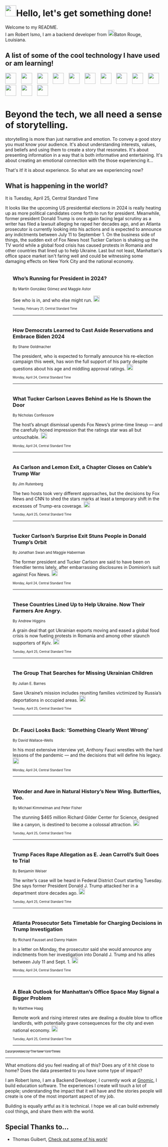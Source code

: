 <h1><img src="https://emojis.slackmojis.com/emojis/images/1643514375/3493/hot-coffee.gif?1643514375" width="35"/>Hello, let's get something done!</h1>

<p>Welcome to my README.<br/>
I am Robert Ismo, I am a backend developer from <img src="https://emojis.slackmojis.com/emojis/images/1638395689/50435/moulin_rouge.png?1638395689" width="20"/>Baton Rouge, Louisiana.</p>
<h2>A list of some of the cool technology I have used or am learning!</h2>
<p>
<img src="https://emojis.slackmojis.com/emojis/images/1643516091/21142/meow_bongotap.gif?1643516091" width="35" alt="">
<img src="https://img.shields.io/badge/Favorite%20Frontend%20Framework-SvelteKit-f83903" alt="">
<img src="https://img.shields.io/badge/Second%20Favorite-Vue-40b581" alt="">
<img src="https://img.shields.io/badge/Most%20Used%20Runtime-Nodejs-78b061" alt="">
<img src="https://emojis.slackmojis.com/emojis/images/1643517416/34482/fire.gif?1643517416" width="35" alt="">
<img src="https://img.shields.io/badge/Javascript%20But%20Better-Typescript-0078ca" alt="">
<img src="https://img.shields.io/badge/Favorite%20Language-Elixir-3e244d" alt="">
<img src="https://img.shields.io/badge/Containerize%20Everything-Docker-6ac9ef" alt="">
<img src="https://emojis.slackmojis.com/emojis/images/1643514596/5999/meow_party.gif?1643514596" width="35" alt="">
<img src="https://img.shields.io/badge/API%20Love%20Language-Graphql-de32a5" alt="">
<img src="https://img.shields.io/badge/Our%20Favorite%20Version%20Controller-Git-e94f33" alt="">
<img src="https://img.shields.io/badge/Favorite%20Database-Redis-d42d1d" alt="">
<img src="https://emojis.slackmojis.com/emojis/images/1643514559/5584/deployparrot.gif?1643514559" width="35" alt="">
<img src="https://img.shields.io/badge/Container%20Interstate-RabbitMQ-f66200" alt="">
<img src="https://img.shields.io/badge/Gotta%20Learn-Kubernetes-316adf" alt="">
<img src="https://img.shields.io/badge/Really%20Mature%20Now-WASM-654fef" alt="">
<img src="https://emojis.slackmojis.com/emojis/images/1666642497/61942/dance_vibe.gif?1666642497" width="35" alt="">
<img src="https://img.shields.io/badge/For%20My%20M1-ARM64-657d96" alt="">
<img src="https://img.shields.io/badge/Loving%20This%20So%20Much-TailwindCSS-17bcb5" alt="">
<img src="https://img.shields.io/badge/Cool%20Build%20Tool-Vite-f9cb24" alt="">
<img src="https://emojis.slackmojis.com/emojis/images/1669231376/62819/working-on-it.gif?1669231376" width="35" alt="">
<img src="https://img.shields.io/badge/Fun%20and%20Easy%20Database-MongoDB-5f8c49" alt="">
<img src="https://img.shields.io/badge/JS%20Life%20Support-NPM-c73737" alt="">
<img src="https://img.shields.io/badge/I%20Liked%20It-DynamoDB-0073b9" alt="">
<img src="https://emojis.slackmojis.com/emojis/images/1643514045/46/question.gif?1643514045" width="35" alt="">
<img src="https://img.shields.io/badge/cool-React-60d6f9" alt="">
<img src="https://img.shields.io/badge/Future%20Big%20Project-Lambda-f37e00" alt="">
<img src="https://img.shields.io/badge/NPM%20But%20Better-PNPM-f1aa07" alt="">
<img src="https://emojis.slackmojis.com/emojis/images/1643514943/9662/fbwow.gif?1643514943" width="35" alt="">
<img src="https://img.shields.io/badge/First%20Language-C-662079" alt="">
<img src="https://img.shields.io/badge/Where%20I%20Deploy%20Frontend-Vercel-000000" alt="">
<img src="https://img.shields.io/badge/Who%20Does%20not%20Want%20an%20App-Swift-f9492a" alt="">
<img src="https://emojis.slackmojis.com/emojis/images/1643514058/151/javascript.png?1643514058" width="35" alt="">
<img src="https://img.shields.io/badge/cool-Python-fbd542" alt="">
<img src="https://img.shields.io/badge/Favorite%20Something-Stripe-656cdc" alt="">
<img src="https://img.shields.io/badge/Of%20Course-HTML5-ed6327" alt="">
<img src="https://emojis.slackmojis.com/emojis/images/1660415405/60731/bomb.gif?1660415405" width="35" alt="">
<img src="https://img.shields.io/badge/hate-CSS-2964ec" alt="">
<img src="https://img.shields.io/badge/Learning-CircleCI-141215" alt="">
<img src="https://img.shields.io/badge/Learning-Rust-fbbb3b" alt="">
<img src="https://emojis.slackmojis.com/emojis/images/1660415397/60712/writing-hand.gif?1660415397" width="35" alt="">
<img src="https://img.shields.io/badge/Dev%20Browser%20of%20Choice-Firefox-cc4e26" alt="">
<img src="https://img.shields.io/badge/Recoverying%20From%20Windows-UNIX-1781e3" alt="">
<img src="https://img.shields.io/badge/LOVE-LogSeq-90c1c2" alt="">
<img src="https://emojis.slackmojis.com/emojis/images/1643514066/223/kirby.gif?1643514066" width="35" alt="">
<img src="https://img.shields.io/badge/Daily%20Driver-MacOS-e6e6e8" alt="">
<img src="https://img.shields.io/badge/Git%20Server-Github-000000" alt="">
<img src="https://img.shields.io/badge/enjoyable-EC2-f17428" alt="">
<img src="https://emojis.slackmojis.com/emojis/images/1643514239/2069/excited.gif?1643514239" width="35" alt="">
</p>
<h1>Beyond the tech, we all need a sense of storytelling.</h1>
<p>storytelling is more than just narrative and emotion. To convey a good story you must know your audience. It's about understanding interests, values, and beliefs and using them to create a story that resonates. It's about presenting information in a way that is both informative and entertaining. It's about creating an emotional connection with the those experiencing it...</p>
<p>That's it! it is about experience. So what are we experiencing now?</p>
<h2>What is happening in the world?</h2>
<p>It is Tuesday, April 25, Central Standard Time</p>
<p>
It looks like the upcoming US presidential elections in 2024 is really heating up as more political candidates come forth to run for president. Meanwhile, former president Donald Trump is once again facing legal scrutiny as a writer has filed a lawsuit alleging he raped her decades ago, and an Atlanta prosecutor is currently looking into his actions and is expected to announce any indictments between July 11 to September 1. On the business side of things, the sudden exit of Fox News host Tucker Carlson is shaking up the TV world while a global food crisis has caused protests in Romania and other countries that lined up to help Ukraine. Last but not least, Manhattan&#39;s office space market isn&#39;t faring well and could be witnessing some damaging effects on New York City and the national economy.</p>
<ol>
<img src="https://img.shields.io/badge/-us-blue" alt="">
<h3>Who’s Running for President in 2024?</h3>
<sub>By Martín González Gómez and Maggie Astor</sub>
<p>See who is in, and who else might run.  <a href="https://nyti.ms/3Y05QCI"><img src="https://developer.nytimes.com/files/poweredby_nytimes_30b.png?v=1583354208352" height="20"></a></p>
<sub><sub>Tuesday, February 21, Central Standard Time</sub></sub>
<hr/>
<img src="https://img.shields.io/badge/-us-blue" alt="">
<h3>How Democrats Learned to Cast Aside Reservations and Embrace Biden 2024</h3>
<sub>By Shane Goldmacher</sub>
<p>The president, who is expected to formally announce his re-election campaign this week, has won the full support of his party despite questions about his age and middling approval ratings.  <a href="https://nyti.ms/41Tp1Ao"><img src="https://developer.nytimes.com/files/poweredby_nytimes_30b.png?v=1583354208352" height="20"></a></p>
<sub><sub>Monday, April 24, Central Standard Time</sub></sub>
<hr/>
<img src="https://img.shields.io/badge/-business-blue" alt="">
<h3>What Tucker Carlson Leaves Behind as He Is Shown the Door</h3>
<sub>By Nicholas Confessore</sub>
<p>The host’s abrupt dismissal upends Fox News’s prime-time lineup — and the carefully honed impression that the ratings star was all but untouchable.  <a href="https://nyti.ms/3n31qym"><img src="https://developer.nytimes.com/files/poweredby_nytimes_30b.png?v=1583354208352" height="20"></a></p>
<sub><sub>Monday, April 24, Central Standard Time</sub></sub>
<hr/>
<img src="https://img.shields.io/badge/-technology-blue" alt="">
<h3>As Carlson and Lemon Exit, a Chapter Closes on Cable’s Trump War</h3>
<sub>By Jim Rutenberg</sub>
<p>The two hosts took very different approaches, but the decisions by Fox News and CNN to shed the stars marks at least a temporary shift in the excesses of Trump-era coverage.  <a href="https://nyti.ms/3LqAp1g"><img src="https://developer.nytimes.com/files/poweredby_nytimes_30b.png?v=1583354208352" height="20"></a></p>
<sub><sub>Tuesday, April 25, Central Standard Time</sub></sub>
<hr/>
<img src="https://img.shields.io/badge/-business-blue" alt="">
<h3>Tucker Carlson’s Surprise Exit Stuns People in Donald Trump’s Orbit</h3>
<sub>By Jonathan Swan and Maggie Haberman</sub>
<p>The former president and Tucker Carlson are said to have been on friendlier terms lately, after embarrassing disclosures in Dominion’s suit against Fox News.  <a href="https://nyti.ms/3Ls00qo"><img src="https://developer.nytimes.com/files/poweredby_nytimes_30b.png?v=1583354208352" height="20"></a></p>
<sub><sub>Monday, April 24, Central Standard Time</sub></sub>
<hr/>
<img src="https://img.shields.io/badge/-world-blue" alt="">
<h3>These Countries Lined Up to Help Ukraine. Now Their Farmers Are Angry.</h3>
<sub>By Andrew Higgins</sub>
<p>A grain deal that got Ukrainian exports moving and eased a global food crisis is now fueling protests in Romania and among other staunch supporters of Kyiv.  <a href="https://nyti.ms/3oCRkoi"><img src="https://developer.nytimes.com/files/poweredby_nytimes_30b.png?v=1583354208352" height="20"></a></p>
<sub><sub>Tuesday, April 25, Central Standard Time</sub></sub>
<hr/>
<img src="https://img.shields.io/badge/-us-blue" alt="">
<h3>The Group That Searches for Missing Ukrainian Children</h3>
<sub>By Julian E. Barnes</sub>
<p>Save Ukraine’s mission includes reuniting families victimized by Russia’s deportations in occupied areas.  <a href="https://nyti.ms/3HeagQK"><img src="https://developer.nytimes.com/files/poweredby_nytimes_30b.png?v=1583354208352" height="20"></a></p>
<sub><sub>Tuesday, April 25, Central Standard Time</sub></sub>
<hr/>
<img src="https://img.shields.io/badge/-magazine-blue" alt="">
<h3>Dr. Fauci Looks Back: ‘Something Clearly Went Wrong’</h3>
<sub>By David Wallace-Wells</sub>
<p>In his most extensive interview yet, Anthony Fauci wrestles with the hard lessons of the pandemic — and the decisions that will define his legacy.  <a href="https://nyti.ms/3mTaNkg"><img src="https://developer.nytimes.com/files/poweredby_nytimes_30b.png?v=1583354208352" height="20"></a></p>
<sub><sub>Monday, April 24, Central Standard Time</sub></sub>
<hr/>
<img src="https://img.shields.io/badge/-arts-blue" alt="">
<h3>Wonder and Awe in Natural History’s New Wing. Butterflies, Too.</h3>
<sub>By Michael Kimmelman and Peter Fisher</sub>
<p>The stunning $465 million Richard Gilder Center for Science, designed like a canyon, is destined to become a colossal attraction.  <a href="https://nyti.ms/3Nfrf90"><img src="https://developer.nytimes.com/files/poweredby_nytimes_30b.png?v=1583354208352" height="20"></a></p>
<sub><sub>Tuesday, April 25, Central Standard Time</sub></sub>
<hr/>
<img src="https://img.shields.io/badge/-nyregion-blue" alt="">
<h3>Trump Faces Rape Allegation as E. Jean Carroll’s Suit Goes to Trial</h3>
<sub>By Benjamin Weiser</sub>
<p>The writer’s case will be heard in Federal District Court starting Tuesday. She says former President Donald J. Trump attacked her in a department store decades ago.  <a href="https://nyti.ms/3n67upN"><img src="https://developer.nytimes.com/files/poweredby_nytimes_30b.png?v=1583354208352" height="20"></a></p>
<sub><sub>Tuesday, April 25, Central Standard Time</sub></sub>
<hr/>
<img src="https://img.shields.io/badge/-us-blue" alt="">
<h3>Atlanta Prosecutor Sets Timetable for Charging Decisions in Trump Investigation</h3>
<sub>By Richard Fausset and Danny Hakim</sub>
<p>In a letter on Monday, the prosecutor said she would announce any indictments from her investigation into Donald J. Trump and his allies between July 11 and Sept. 1.  <a href="https://nyti.ms/41DE9lM"><img src="https://developer.nytimes.com/files/poweredby_nytimes_30b.png?v=1583354208352" height="20"></a></p>
<sub><sub>Monday, April 24, Central Standard Time</sub></sub>
<hr/>
<img src="https://img.shields.io/badge/-nyregion-blue" alt="">
<h3>A Bleak Outlook for Manhattan’s Office Space May Signal a Bigger Problem</h3>
<sub>By Matthew Haag</sub>
<p>Remote work and rising interest rates are dealing a double blow to office landlords, with potentially grave consequences for the city and even national economy.  <a href="https://nyti.ms/3NcLUdV"><img src="https://developer.nytimes.com/files/poweredby_nytimes_30b.png?v=1583354208352" height="20"></a></p>
<sub><sub>Tuesday, April 25, Central Standard Time</sub></sub>
<hr/>
</ol>
<a href="https://developer.nytimes.com"><sub><sub>Data provided by The New York Times</sub></sub></a>
<hr/>
<p>What emotions did you feel reading all of this? Does any of it hit close to home? Does the data presented to you have some type of impact?</p>
<p>I am Robert Ismo, I am a Backend Developer, I currently work at <a href="https://gnomic.education/">Gnomic</a>, I build education software. The experiences I create will touch a lot of people; understanding the impact that it will have and the stories people will create is one of the most important aspect of my job.</p>
<p>Building is equally artful as it is technical. I hope we all can build extremely cool things, and share them with the world.</p>
<h2>Special Thanks to...</h2>
<ul>
<li>Thomas Guibert, <a href="https://github.com/thmsgbrt/thmsgbrt">Check out some of his work!</a></li>
</ul>